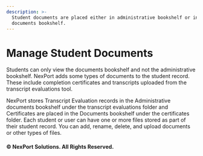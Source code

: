 ```yaml
---
description: >-
  Student documents are placed either in administrative bookshelf or in
  documents bookshelf.
---
```


# Manage Student Documents

Students can only view the documents bookshelf and not the administrative bookshelf. NexPort adds some types of documents to the student record. These include completion certificates and transcripts uploaded from the transcript evaluations tool.

NexPort stores Transcript Evaluation records in the Administrative documents bookshelf under the transcript evaluations folder and Certificates are placed in the Documents bookshelf under the certificates folder. Each student or user can have one or more files stored as part of their student record. You can add, rename, delete, and upload documents or other types of files.

&#x20;

&#x20;

#### © NexPort Solutions. All Rights Reserved.
